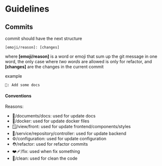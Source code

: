 # Guidelines

## Commits
commit should have the next structure
```text
[emoji/reason]: [changes]
```

where **[emoji/reason]** is a word or emoji that sum up the git message in one word,
the only case where *two words* are allowed is only for refactor, and 
**[changes]** are the changes in the current commit

example
```text
📃: Add some docs
```

#### Conventions
Reasons:
- 📃/documents/docs: used for update docs
- 🐋/docker: used for update docker files
- 🪟/view/front: used for update frontend/components/styles
- 🦴/service/repository/controller: used for update backend
- ⚙️/configuration: used for update configuration
- ⛑️/refactor: used for refactor commits
- ❤️‍🩹/fix: used when fix something
- 🧻/clean: used for clean the code
